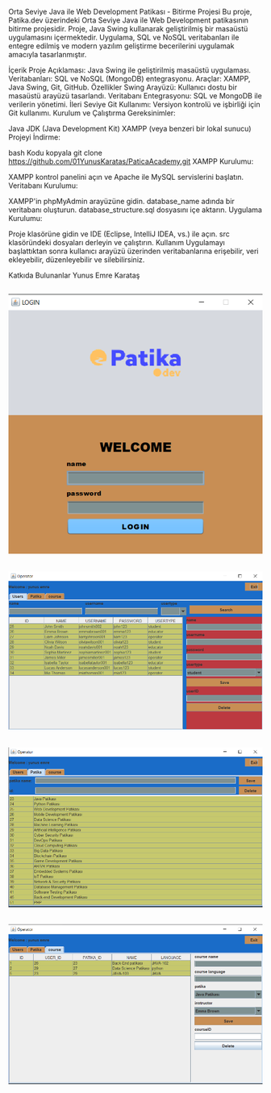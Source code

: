Orta Seviye Java ile Web Development Patikası - Bitirme Projesi
Bu proje, Patika.dev üzerindeki Orta Seviye Java ile Web Development patikasının bitirme projesidir. Proje, Java Swing kullanarak geliştirilmiş bir masaüstü uygulamasını içermektedir. Uygulama, SQL ve NoSQL veritabanları ile entegre edilmiş ve modern yazılım geliştirme becerilerini uygulamak amacıyla tasarlanmıştır.

İçerik
Proje Açıklaması: Java Swing ile geliştirilmiş masaüstü uygulaması.
Veritabanları: SQL ve NoSQL (MongoDB) entegrasyonu.
Araçlar: XAMPP, Java Swing, Git, GitHub.
Özellikler
Swing Arayüzü: Kullanıcı dostu bir masaüstü arayüzü tasarlandı.
Veritabanı Entegrasyonu: SQL ve MongoDB ile verilerin yönetimi.
İleri Seviye Git Kullanımı: Versiyon kontrolü ve işbirliği için Git kullanımı.
Kurulum ve Çalıştırma
Gereksinimler:

Java JDK (Java Development Kit)
XAMPP (veya benzeri bir lokal sunucu)
Projeyi İndirme:

bash
Kodu kopyala
git clone https://github.com/01YunusKaratas/PaticaAcademy.git
XAMPP Kurulumu:

XAMPP kontrol panelini açın ve Apache ile MySQL servislerini başlatın.
Veritabanı Kurulumu:

XAMPP'in phpMyAdmin arayüzüne gidin.
database_name adında bir veritabanı oluşturun.
database_structure.sql dosyasını içe aktarın.
Uygulama Kurulumu:

Proje klasörüne gidin ve IDE (Eclipse, IntelliJ IDEA, vs.) ile açın.
src klasöründeki dosyaları derleyin ve çalıştırın.
Kullanım
Uygulamayı başlattıktan sonra kullanıcı arayüzü üzerinden veritabanlarına erişebilir, veri ekleyebilir, düzenleyebilir ve silebilirsiniz.

Katkıda Bulunanlar
Yunus Emre Karataş



![Ana Ekran](https://github.com/01YunusKaratas/PaticaAcademy/blob/main/JAVA102/Patika-Dev/src/com/patikadev/resources/Ekran%20g%C3%B6r%C3%BCnt%C3%BCs%C3%BC%202024-08-13%20160643.png)
---------------------------------------------------------------------------------------------------------------------------------------------------------------------------------------
![Users Arayüzü](https://github.com/01YunusKaratas/PaticaAcademy/blob/main/JAVA102/Patika-Dev/src/com/patikadev/resources/Ekran%20g%C3%B6r%C3%BCnt%C3%BCs%C3%BC%202024-08-13%20160711.png)
---------------------------------------------------------------------------------------------------------------------------------------------------------------------------------------
![Patika Arayüzü](https://github.com/01YunusKaratas/PaticaAcademy/blob/main/JAVA102/Patika-Dev/src/com/patikadev/resources/Ekran%20g%C3%B6r%C3%BCnt%C3%BCs%C3%BC%202024-08-13%20160728.png)
---------------------------------------------------------------------------------------------------------------------------------------------------------------------------------------
![Course Arayüzü](https://github.com/01YunusKaratas/PaticaAcademy/blob/main/JAVA102/Patika-Dev/src/com/patikadev/resources/Ekran%20g%C3%B6r%C3%BCnt%C3%BCs%C3%BC%202024-08-13%20160738.png)
---------------------------------------------------------------------------------------------------------------------------------------------------------------------------------------


